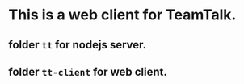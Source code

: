 # This is a web client for TeamTalk.
## folder `tt` for nodejs server.
## folder `tt-client` for web client.